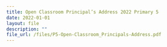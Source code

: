 ```yaml
---
title: Open Classroom Principal’s Address 2022 Primary 5
date: 2022-01-01
layout: file
description: ""
file_url: /files/P5-Open-Classroom_Principals-Address.pdf
---
```

